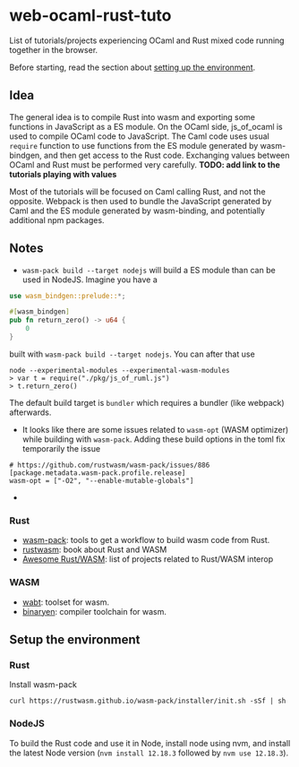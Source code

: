# web-ocaml-rust-tuto

List of tutorials/projects experiencing OCaml and Rust mixed code running
together in the browser.

Before starting, read the section about [setting up the environment](#setup-the-environment).

## Idea

The general idea is to compile Rust into wasm and exporting some functions in JavaScript as a ES module.
On the OCaml side, js_of_ocaml is used to compile OCaml code to JavaScript. The
Caml code uses usual `require` function to use functions from the ES module
generated by wasm-bindgen, and then get access to the Rust code.
Exchanging values between OCaml and Rust must be performed very carefully. **TODO: add link to the tutorials playing with values**

Most of the tutorials will be focused on Caml calling Rust, and not the opposite.
Webpack is then used to bundle the JavaScript generated by Caml and the ES
module generated by wasm-binding, and potentially additional npm packages.


## Notes

- `wasm-pack build --target nodejs` will build a ES module than can be used in NodeJS.
Imagine you have a 
```rust
use wasm_bindgen::prelude::*;

#[wasm_bindgen]
pub fn return_zero() -> u64 {
    0
}
```
built with `wasm-pack build --target nodejs`. You can after that use
```
node --experimental-modules --experimental-wasm-modules
> var t = require("./pkg/js_of_ruml.js")
> t.return_zero()
```

The default build target is `bundler` which requires a bundler (like webpack) afterwards.

- It looks like there are some issues related to `wasm-opt` (WASM optimizer)
  while building with `wasm-pack`. Adding these build options in the toml fix
  temporarily the issue
```
# https://github.com/rustwasm/wasm-pack/issues/886
[package.metadata.wasm-pack.profile.release]
wasm-opt = ["-O2", "--enable-mutable-globals"]
```

- 

### Rust

- [wasm-pack](https://github.com/rustwasm/wasm-pack): tools to get a workflow to build wasm code from Rust.
- [rustwasm](https://rustwasm.github.io/docs/wasm-bindgen/introduction.html): book about Rust and WASM
- [Awesome Rust/WASM](https://github.com/rustwasm/awesome-rust-and-webassembly): list of projects related to Rust/WASM interop

### WASM

- [wabt](https://github.com/WebAssembly/wabt): toolset for wasm.
- [binaryen](https://github.com/WebAssembly/binaryen): compiler toolchain for wasm.

## Setup the environment

### Rust

Install wasm-pack
```
curl https://rustwasm.github.io/wasm-pack/installer/init.sh -sSf | sh
```

### NodeJS

To build the Rust code and use it in Node, install node using nvm, and install
the latest Node version (`nvm install 12.18.3` followed by `nvm use 12.18.3`).

